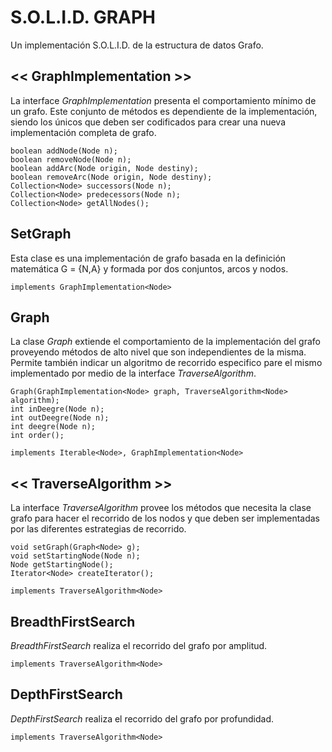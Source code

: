 # S.O.L.I.D. GRAPH
Un implementación S.O.L.I.D. de la estructura de datos Grafo.

## << GraphImplementation >>
La interface *GraphImplementation* presenta el comportamiento mínimo de un grafo. Este conjunto de métodos es dependiente de la implementación, siendo los únicos que deben ser codificados para crear una nueva implementación completa de grafo.
```
boolean addNode(Node n);
boolean removeNode(Node n);
boolean addArc(Node origin, Node destiny);
boolean removeArc(Node origin, Node destiny);
Collection<Node> successors(Node n);
Collection<Node> predecessors(Node n);
Collection<Node> getAllNodes();
```

## SetGraph
Esta clase es una implementación de grafo basada en la definición matemática G = {N,A} y formada por dos conjuntos, arcos y nodos.
```
implements GraphImplementation<Node>
```

## Graph
La clase *Graph* extiende el comportamiento de la implementación del grafo proveyendo métodos de alto nivel que son independientes de la misma.
Permite también indicar un algoritmo de recorrido especifico pare el mismo implementado por medio de la interface *TraverseAlgorithm*.
```
Graph(GraphImplementation<Node> graph, TraverseAlgorithm<Node> algorithm);
int inDeegre(Node n);
int outDeegre(Node n);
int deegre(Node n);
int order();
```
```
implements Iterable<Node>, GraphImplementation<Node>
```

## << TraverseAlgorithm >>
La interface *TraverseAlgorithm* provee los métodos que necesita la clase grafo para hacer el recorrido de los nodos y que deben ser implementadas por las diferentes estrategias de recorrido.
```
void setGraph(Graph<Node> g);	
void setStartingNode(Node n);
Node getStartingNode();
Iterator<Node> createIterator();	
```
```
implements TraverseAlgorithm<Node>
```

## BreadthFirstSearch
*BreadthFirstSearch* realiza el recorrido del grafo por amplitud.
```
implements TraverseAlgorithm<Node>
```

## DepthFirstSearch
*DepthFirstSearch* realiza el recorrido del grafo por profundidad.
```
implements TraverseAlgorithm<Node>
```

